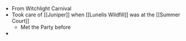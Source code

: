 - From Witchlight Carnival
- Took care of [[Juniper]] when [[Lunelis Wildfill]] was at the [[Summer Court]]
	- Met the Party before
- 